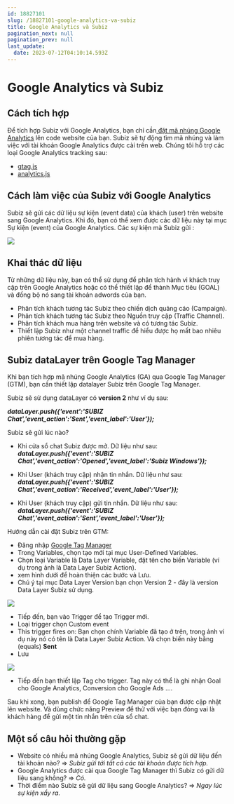 ```yaml
---
id: 18827101
slug: /18827101-google-analytics-va-subiz
title: Google Analytics và Subiz
pagination_next: null
pagination_prev: null
last_update:
  date: 2023-07-12T04:10:14.593Z
---
```


# Google Analytics và Subiz



## Cách tích hợp


Để tích hợp Subiz với Google Analytics, bạn chỉ cần[ ](https://developers.google.com/analytics/devguides/collection/)[đặt mã nhúng Google Analytics](https://developers.google.com/analytics/devguides/collection/) lên code website của bạn. Subiz sẽ tự động tìm mã nhúng và làm việc với tài khoản Google Analytics được cài trên web. Chúng tôi hỗ trợ các loại Google Analytics tracking sau:

- [gtag.js](https://developers.google.com/analytics/devguides/collection/gtagjs/)
- [analytics.js](https://developers.google.com/analytics/devguides/collection/analyticsjs/)
## Cách làm việc của Subiz với Google Analytics


Subiz sẽ gửi các dữ liệu sự kiện (event data) của khách (user) trên website sang Google Analytics. Khi đó, bạn có thể xem được các dữ liệu này tại mục Sự kiện (event) của Google Analytics. Các sự kiện mà Subiz gửi : 


![](https://vcdn.subiz-cdn.com/file/firtbcyjrghsxmddmurl_acpxkgumifuoofoosble)

## Khai thác dữ liệu


Từ những dữ liệu này, bạn có thể sử dụng để phân tích hành vi khách truy cập trên Google Analytics hoặc có thể thiết lập để thành Mục tiêu (GOAL) và đồng bộ nó sang tài khoản adwords của bạn.

- Phân tích khách tương tác Subiz theo chiến dịch quảng cáo (Campaign).
- Phân tích khách tương tác Subiz theo Nguồn truy cập (Traffic Channel).
- Phân tích khách mua hàng trên website và có tương tác Subiz.
- Thiết lập Subiz như một channel traffic để hiểu được họ mất bao nhiêu phiên tương tác để mua hàng.


## Subiz dataLayer trên Google Tag Manager


Khi bạn tích hợp mã nhúng Google Analytics (GA) qua Google Tag Manager (GTM), bạn cần thiết lập datalayer Subiz trên Google Tag Manager.



Subiz sẽ sử dụng dataLayer có **version 2** như ví dụ sau:

***dataLayer.push({'event':'SUBIZ Chat','event\_action':'Sent','event\_label':'User'});***



Subiz sẽ gửi lúc nào?

- Khi cửa sổ chat Subiz được mở. Dữ liệu như sau: ***dataLayer.push({'event':'SUBIZ Chat','event\_action':'Opened','event\_label':'Subiz Windows'});***

- Khi User (khách truy cập) nhận tin nhắn. Dữ liệu như sau: ***dataLayer.push({'event':'SUBIZ Chat','event\_action':'Received','event\_label':'User'});***

- Khi User (khách truy cập) gửi tin nhắn. Dữ liệu như sau: ***dataLayer.push({'event':'SUBIZ Chat','event\_action':'Sent','event\_label':'User'});***



Hướng dẫn cài đặt Subiz trên GTM:

- Đăng nhập [Google Tag Manager](https://tagmanager.google.com/)
- Trong Variables, chọn tạo mới tại mục User-Defined Variables.
- Chọn loại Variable là Data Layer Variable, đặt tên cho biến Variable (ví dụ trong ảnh là Data Layer Subiz Action).
- xem hình dưới để hoàn thiện các bước và Lưu.
- Chú ý tại mục Data Layer Version bạn chọn Version 2 - đây là version Data Layer Subiz sử dụng.


![](https://vcdn.subiz-cdn.com/file/firtbcyjvflenedsfdnd_acpxkgumifuoofoosble)




- Tiếp đến, bạn vào Trigger để tạo Trigger mới.
- Loại trigger chọn Custom event
- This trigger fires on: Bạn chọn chính Variable đã tạo ở trên, trong ảnh ví dụ này nó có tên là Data Layer Subiz Action. Và chọn biến này bằng (equals) **Sent**
- Lưu


![](https://vcdn.subiz-cdn.com/file/firtbcyjyehnzdawkcek_acpxkgumifuoofoosble)




- Tiếp đến bạn thiết lập Tag cho trigger. Tag này có thể là ghi nhận Goal cho Google Analytics, Conversion cho Google Ads ….



Sau khi xong, bạn publish để Google Tag Manager của bạn được cập nhật lên website. Và dùng chức năng Preview để thử với việc bạn đóng vai là khách hàng để gửi một tin nhắn trên cửa sổ chat.
## Một số câu hỏi thường gặp


- Website có nhiều mã nhúng Google Analytics, Subiz sẽ gửi dữ liệu đến tài khoản nào? => *Subiz gửi tới tất cả các tài khoản được tích hợp.*
- Google Analytics được cài qua Google Tag Manager thì Subiz có gửi dữ liệu sang không? => *Có.*
- Thời điểm nào Subiz sẽ gửi dữ liệu sang Google Analytics? => *Ngay lúc sự kiện xẩy ra.*